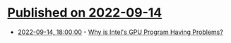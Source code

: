# [Published on 2022-09-14](index.md)

* [2022-09-14, 18:00:00](https://tech.slashdot.org/story/22/09/14/1736256/why-is-intels-gpu-program-having-problems?utm_source=rss1.0mainlinkanon&utm_medium=feed) - [Why is Intel's GPU Program Having Problems?](https://tech.slashdot.org/story/22/09/14/1736256/why-is-intels-gpu-program-having-problems?utm_source=rss1.0mainlinkanon&utm_medium=feed)
